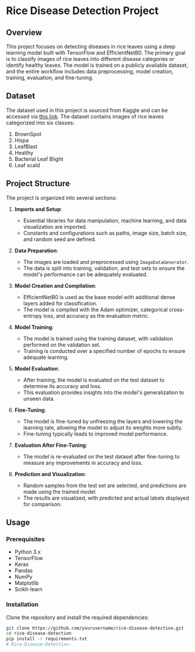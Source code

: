 # Rice Disease Detection Project

## Overview
This project focuses on detecting diseases in rice leaves using a deep learning model built with TensorFlow and EfficientNetB0. The primary goal is to classify images of rice leaves into different disease categories or identify healthy leaves. The model is trained on a publicly available dataset, and the entire workflow includes data preprocessing, model creation, training, evaluation, and fine-tuning.

## Dataset
The dataset used in this project is sourced from Kaggle and can be accessed via [this link](https://www.kaggle.com/datasets/anshulm257/rice-disease-dataset/data). The dataset contains images of rice leaves categorized into six classes:

1. BrownSpot
2. Hispa
3. LeafBlast
4. Healthy
5. Bacterial Leaf Blight
6. Leaf scald

## Project Structure
The project is organized into several sections:

1. **Imports and Setup**: 
   - Essential libraries for data manipulation, machine learning, and data visualization are imported.
   - Constants and configurations such as paths, image size, batch size, and random seed are defined.

2. **Data Preparation**:
   - The images are loaded and preprocessed using `ImageDataGenerator`.
   - The data is split into training, validation, and test sets to ensure the model's performance can be adequately evaluated.

3. **Model Creation and Compilation**:
   - EfficientNetB0 is used as the base model with additional dense layers added for classification.
   - The model is compiled with the Adam optimizer, categorical cross-entropy loss, and accuracy as the evaluation metric.

4. **Model Training**:
   - The model is trained using the training dataset, with validation performed on the validation set.
   - Training is conducted over a specified number of epochs to ensure adequate learning.

5. **Model Evaluation**:
   - After training, the model is evaluated on the test dataset to determine its accuracy and loss.
   - This evaluation provides insights into the model's generalization to unseen data.

6. **Fine-Tuning**:
   - The model is fine-tuned by unfreezing the layers and lowering the learning rate, allowing the model to adjust its weights more subtly.
   - Fine-tuning typically leads to improved model performance.

7. **Evaluation After Fine-Tuning**:
   - The model is re-evaluated on the test dataset after fine-tuning to measure any improvements in accuracy and loss.

8. **Prediction and Visualization**:
   - Random samples from the test set are selected, and predictions are made using the trained model.
   - The results are visualized, with predicted and actual labels displayed for comparison.

## Usage

### Prerequisites
- Python 3.x
- TensorFlow
- Keras
- Pandas
- NumPy
- Matplotlib
- Scikit-learn

### Installation
Clone the repository and install the required dependencies:

```bash
git clone https://github.com/yourusername/rice-disease-detection.git
cd rice-disease-detection
pip install -r requirements.txt
# Rice-Disease-Detection-
